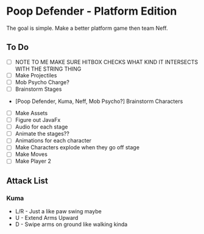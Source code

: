 # Poop Defender - Platform Edition

The goal is simple. Make a better platform game then team Neff.

## To Do
- [ ] NOTE TO ME MAKE SURE HITBOX CHECKS WHAT KIND IT INTERSECTS WITH THE STRING THING
- [ ] Make Projectiles
- [ ] Mob Psycho Charge?
- [ ] Brainstorm Stages
- [Poop Defender, Kuma, Neff, Mob Psycho?] Brainstorm Characters
- [ ] Make Assets
- [ ] Figure out JavaFx
- [ ] Audio for each stage
- [ ] Animate the stages??
- [ ] Animations for each character
- [ ] Make Characters explode when they go off stage
- [ ] Make Moves
- [ ] Make Player 2

## Attack List

### Kuma
- L/R - Just a like paw swing maybe
-  U - Extend Arms Upward
-  D - Swipe arms on ground like walking kinda
